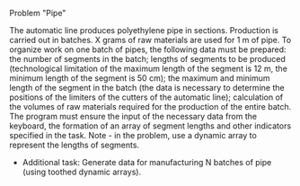 Problem "Pipe"

The automatic line produces polyethylene pipe in sections. Production is carried out in batches. X grams of raw materials are used for 1 m of pipe. To organize work on one batch of pipes, the following data must be prepared:
the number of segments in the batch;
lengths of segments to be produced (technological limitation of the maximum length of the segment is 12 m, the minimum length of the segment is 50 cm);
the maximum and minimum length of the segment in the batch (the data is necessary to determine the positions of the limiters of the cutters of the automatic line);
calculation of the volumes of raw materials required for the production of the entire batch.
The program must ensure the input of the necessary data from the keyboard, the formation of an array of segment lengths and other indicators specified in the task.
Note - in the problem, use a dynamic array to represent the lengths of segments.

* Additional task:
Generate data for manufacturing N batches of pipe (using toothed dynamic arrays).